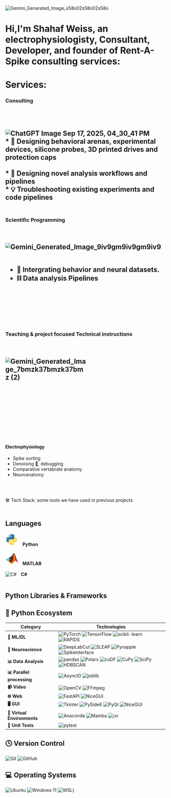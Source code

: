   

<img align="center" width="1280" height="800" alt="Gemini_Generated_Image_s58o02s58o02s58o" src="https://github.com/user-attachments/assets/eb42e113-759e-4c7f-80c2-787507a0b680" />

# Hi,I'm Shahaf Weiss, an electrophysiologisty, Consultant,  Developer, and founder of Rent-A-Spike consulting services:
  

# Services:


### Consulting  
  <br /><br />
<h2>
  <img lign="left" width="256" height="256" alt="ChatGPT Image Sep 17, 2025, 04_30_41 PM" src="https://github.com/user-attachments/assets/e0f09033-4106-4e30-975f-24fcbde46010" width="200" height="200"/>
<br />  
* 🥼 Designing behavioral arenas, experimental devices, silicone probes, 3D printed drives and protection caps
<br/><br/>
* 📝 Designing novel analysis workflows and pipelines
<br/>
* 💡 Troubleshooting existing experiments and code pipelines
<br /><br />



### Scientific Programming
<br />
<h2>
<img lign="left" width="256" height="256" alt="Gemini_Generated_Image_9iv9gm9iv9gm9iv9" src="https://github.com/user-attachments/assets/4a204048-e1e1-4495-8fa5-e5a4eba22a87" width="200" height="200" />
<br />
<br />
  
* 📝 Intergrating behavior and neural datasets.
* ⛓ Data analysis Pipelines 

<br /><br /><br /><br />

### Teaching & project focused Technical instructions
<br />
<h2>
<img align="left" width="256" height="256" alt="Gemini_Generated_Image_7bmzk37bmzk37bmz (2)" src="https://github.com/user-attachments/assets/8144b1ff-9b74-4363-b7d5-64f6f3d4b153" width="100" height="100" />



<br /><br /><br /><br /><br /><br /><br /><br /><br /><br />


#### Electrophysiology
* Spike sorting
* Denoising 🔌, debugging
* Comparative vertabrate anatomy
* Neuroanatomy

<br/><br/>

 🛠️ Tech Stack: some tools we have used in previous projects </h2>
<br/><br/>
  
## Languages
<div align="left">
  <img src="https://raw.githubusercontent.com/github/explore/80688e429a7d4ef2fca1e82350fe8e3517d3494d/topics/python/python.png" width="40" height="40" alt="Python" style="margin-right: 10px;"/>
  <strong>Python</strong>
  <br/><br/>
  <img src="https://raw.githubusercontent.com/github/explore/80688e429a7d4ef2fca1e82350fe8e3517d3494d/topics/matlab/matlab.png" width="40" height="40" alt="MATLAB" style="margin-right: 10px;"/>
  <strong>MATLAB</strong>
  <br/><br/>
  <img src="https://img.shields.io/badge/c%23-%23239120.svg?style=for-the-badge&logo=c-sharp&logoColor=white.png" width="40" height="40" alt="C#" style="margin-right: 10px;"/>
  <strong>C#</strong>
  <br/><br/>
</div>


## Python Libraries & Frameworks

## 🐍 Python Ecosystem
| Category | Technologies |
|----------|-------------|
| **🧠 ML/DL** | ![PyTorch](https://img.shields.io/badge/PyTorch-EE4C2C?style=for-the-badge&logo=pytorch&logoColor=white) ![TensorFlow](https://img.shields.io/badge/TensorFlow-FF6F00?style=for-the-badge&logo=tensorflow&logoColor=white) ![scikit-learn](https://img.shields.io/badge/scikit--learn-%23F7931E.svg?style=for-the-badge&logo=scikit-learn&logoColor=white) ![RAPIDS](https://img.shields.io/badge/RAPIDS-76B900?style=for-the-badge) |
| **🔬 Neuroscience** | ![DeepLabCut](https://img.shields.io/badge/DeepLabCut-4285F4?style=for-the-badge) ![SLEAP](https://img.shields.io/badge/SLEAP-FF6B6B?style=for-the-badge) ![Pynapple](https://img.shields.io/badge/Pynapple-FFD93D?style=for-the-badge) ![Spikeinterface](https://img.shields.io/badge/Spikeinterface-6C5CE7?style=for-the-badge) | 
| **📊 Data Analysis** | ![pandas](https://img.shields.io/badge/pandas-150458?style=for-the-badge&logo=pandas&logoColor=white) ![Polars](https://img.shields.io/badge/Polars-CD792C?style=for-the-badge) ![cuDF](https://img.shields.io/badge/cuDF-76B900?style=for-the-badge) ![CuPy](https://img.shields.io/badge/CuPy-E15125?style=for-the-badge)  ![SciPy](https://img.shields.io/badge/SciPy-%230C55A5.svg?style=for-the-badge&logo=scipy&logoColor=%white) ![HDBSCAN](https://img.shields.io/badge/HDBSCAN-FF7F50?style=for-the-badge) |
| **📊 Parallel processing** | ![AsyncIO](https://img.shields.io/badge/AsyncIO-3776AB?style=for-the-badge&logo=python&logoColor=white) ![joblib](https://img.shields.io/badge/joblib-F37626?style=for-the-badge) |
| **📹 Video** | ![OpenCV](https://img.shields.io/badge/opencv-%23white.svg?style=for-the-badge&logo=opencv&logoColor=white) ![FFmpeg](https://img.shields.io/badge/FFmpeg-%23171717.svg?logo=ffmpeg&style=for-the-badge&labelColor=171717&logoColor=5cb85c) |
| **🌐 Web** | ![FastAPI](https://img.shields.io/badge/FastAPI-009688?style=for-the-badge&logo=fastapi&logoColor=white) ![NiceGUI](https://img.shields.io/badge/NiceGUI-FF4081?style=for-the-badge) |
| **🖥️ GUI** | ![Tkinter](https://img.shields.io/badge/Tkinter-306998?style=for-the-badge&logo=python&logoColor=white) ![PySide6](https://img.shields.io/badge/PySide6-41CD52?style=for-the-badge&logo=qt&logoColor=white) ![PyQt](https://img.shields.io/badge/PyQt-41CD52?style=for-the-badge&logo=qt&logoColor=white) ![NiceGUI](https://img.shields.io/badge/NiceGUI-FF4081?style=for-the-badge) |
| **🐍 Virtual Environments** | ![Anaconda](https://img.shields.io/badge/Anaconda-%2344A833.svg?style=for-the-badge&logo=anaconda&logoColor=white) ![Mamba](https://img.shields.io/badge/Mamba-FFD43B?style=for-the-badge) ![uv](https://img.shields.io/badge/uv-FF6B35?style=for-the-badge) |
| **🧪 Unit Tests** | ![pytest](https://img.shields.io/badge/pytest-%2300ADD8.svg?style=for-the-badge&logo=pytest&logoColor=white) |

## 🕓 Version Control
![Git](https://img.shields.io/badge/git-%23F05033.svg?style=for-the-badge&logo=git&logoColor=white)
![GitHub](https://img.shields.io/badge/github-%23121011.svg?style=for-the-badge&logo=github&logoColor=white)

## 💻 Operating Systems
![Ubuntu](https://img.shields.io/badge/Ubuntu-E95420?style=for-the-badge&logo=ubuntu&logoColor=white)
![Windows 11](https://img.shields.io/badge/Windows%2011-%230079d5.svg?style=for-the-badge&logo=Windows%2011&logoColor=white)
![WSL](https://img.shields.io/badge/WSL-0a97f5?style=for-the-badge&logo=linux&logoColor=white))












